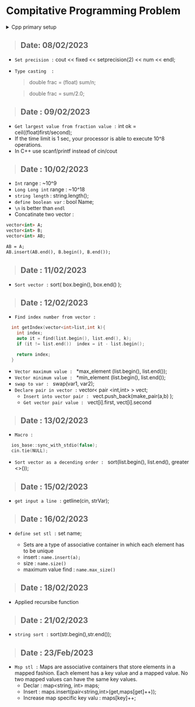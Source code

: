 # Compitative Programming Problem
<details>
<summary>Cpp primary setup</summary>

```cpp
#include <bits/stdc++.h>
using namespace std;

#define ll long long int
#define pb push_back

#define f first
#define s second
#define no cout << "NO\n"
#define yes cout << "YES\n"


void solve()
{

}
int main(){
    ios_base::sync_with_stdio(false);
    cin.tie(NULL);


    int t = 1;
    cin >> t;
 
    while (t--)
    {
        solve();
    }
 
    return 0;
}
```
</details>








> ## Date: 08/02/2023
+ `Set precision :` cout << fixed << setprecision(2) << num << endl;
+ `Type casting  :` 
   > double frac = (float) sum/n;
   
   > double frac =  sum/2.0;


> ## Date : 09/02/2023
  + `Get largest value from fraction value :` int ok = ceil((float)first/second);
  + If the time limit is 1 sec, your processor is able to execute 10^8 operations.
  + In C++ use scanf/printf instead of cin/cout

> ## Date : 10/02/2023
  + `Int` range : ~10^9
  + `Long Long int`  range : ~10^18
  + `string length` : string.length();
  + `define boolean var` : bool Name;
  + `\n` is better than `endl`
  + Concatinate two vector :
  ```html
  vector<int> A;
  vector<int> B;
  vector<int> AB;

  AB = A;
  AB.insert(AB.end(), B.begin(), B.end());
  ```
> ## Date : 11/02/2023
+ `Sort vector :` sort( box.begin(), box.end() );

> ## Date : 12/02/2023
  + `Find index number from vector :`
  ```cpp
    int getIndex(vector<int>list,int k){
      int index;
      auto it = find(list.begin(), list.end(), k);
      if (it != list.end())  index = it - list.begin();
  
      return index;
    }
 ```
  + `Vector maximum value : ` *max_element (list.begin(), list.end());
  + `Vector minimum value : ` *min_element (list.begin(), list.end());
  + `swap to var : ` swap(var1, var2);
  + ` Declare pair in vector : ` vector< pair <int,int> > vect;
      + `Insert into vector pair : ` vect.push_back(make_pair(a,b) );
      + `Get vector pair value : ` vect[i].first, vect[i].second

> ## Date : 13/02/2023
+ `Macro : ` 
```cpp
  ios_base::sync_with_stdio(false);
  cin.tie(NULL);
```
+ `Sort vector as a decending order : ` sort(list.begin(), list.end(), greater <>());


> ## Date : 15/02/2023
+ `get input a line :` getline(cin, strVar);



> ## Date : 16/02/2023
+ `define set stl :` set<int> name;
   + Sets are a type of associative container in which each element has to be unique 
   + insert : `name.insert(a);`
   + size   : `name.size()`
   + maximum value find : `name.max_size()`    

> ## Date : 18/02/2023
+ Applied recursibe function

> ## Date : 21/02/2023
+ `string sort :` sort(str.begin(),str.end()); 

> ## Date : 23/Feb/2023
+ `Msp stl :` Maps are associative containers that store elements in a mapped fashion. Each element has a key value and a mapped value. No two mapped values can have the same key values.
   + Declar : map<string, int> maps;
   + Insert : maps.insert(pair<string,int>(get,maps[get]++));
   + Increase map specific key valu : maps[key]++;